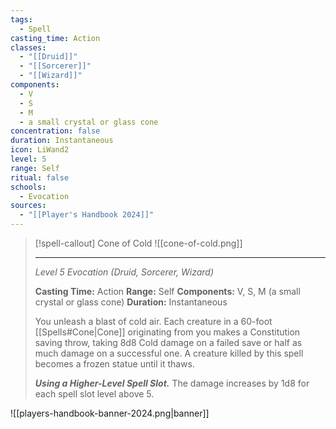 ```yaml
---
tags:
  - Spell
casting_time: Action
classes:
  - "[[Druid]]"
  - "[[Sorcerer]]"
  - "[[Wizard]]"
components:
  - V
  - S
  - M
  - a small crystal or glass cone
concentration: false
duration: Instantaneous
icon: LiWand2
level: 5
range: Self
ritual: false
schools:
  - Evocation
sources: 
  - "[[Player's Handbook 2024]]"
---
```

>[!spell-callout] Cone of Cold
>![[cone-of-cold.png]]
>
>---
>_Level 5 Evocation (Druid, Sorcerer, Wizard)_
>
>**Casting Time:** Action
>**Range:** Self
>**Components:** V, S, M (a small crystal or glass cone)
>**Duration:** Instantaneous
>
>You unleash a blast of cold air. Each creature in a 60-foot [[Spells#Cone\|Cone]] originating from you makes a Constitution saving throw, taking 8d8 Cold damage on a failed save or half as much damage on a successful one. A creature killed by this spell becomes a frozen statue until it thaws.
>
>**_Using a Higher-Level Spell Slot._** The damage increases by 1d8 for each spell slot level above 5.


![[players-handbook-banner-2024.png|banner]]
